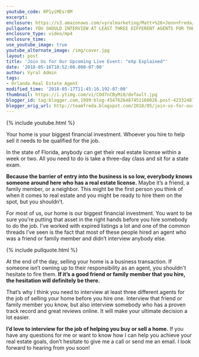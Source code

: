 ```yaml
---
youtube_code: 0P1yiMEsr8M
excerpt:
enclosure: https://s3.amazonaws.com/vyralmarketing/Matt+%26+Jenn+Freda/Video/2018/March/Orlando+Real+Estate+Agent-+A+Helpful+Guide+for+Picking+a+Real+Estate+Agent.mp4
pullquote: YOU SHOULD INTERVIEW AT LEAST THREE DIFFERENT AGENTS FOR THE JOB.
enclosure_type: video/mp4
enclosure_time:
use_youtube_image: true
youtube_alternate_image: /img/cover.jpg
layout: post
title: 'Join Us for Our Upcoming Live Event: "eXp Explained"'
date: '2018-05-16T10:52:00.000-07:00'
author: Vyral Admin
tags:
- Orlando Real Estate Agent
modified_time: '2018-05-17T11:45:16.192-07:00'
thumbnail: https://i.ytimg.com/vi/COd7nCByMi0/default.jpg
blogger_id: tag:blogger.com,1999:blog-4547626487451168026.post-4233248701937125077
blogger_orig_url: http://teamfreda.blogspot.com/2018/05/join-us-for-our-upcoming-live-event-exp.html
---
```

{% include youtube.html %}

Your home is your biggest financial investment. Whoever you hire to help sell it needs to be qualified for the job.

In the state of Florida, anybody can get their real estate license within a week or two. All you need to do is take a three-day class and sit for a state exam.

**Because the barrier of entry into the business is so low, everybody knows someone around here who has a real estate license.** Maybe it’s a friend, a family member, or a neighbor. This might be the first person you think of when it comes to real estate and you might be ready to hire them on the spot, but you shouldn’t. 

For most of us, our home is our biggest financial investment. You want to be sure you’re putting that asset in the right hands before you hire somebody to do the job. I’ve worked with expired listings a lot and one of the common threads I’ve seen is the fact that most of these people hired an agent who was a friend or family member and didn’t interview anybody else.

{% include pullquote.html %}

At the end of the day, selling your home is a business transaction. If someone isn’t owning up to their responsibility as an agent, you shouldn't hesitate to fire them. **If it’s a good friend or family member that you hire, the hesitation will definitely be there.**

That’s why I think you need to interview at least three different agents for the job of selling your home before you hire one. Interview that friend or family member you know, but also interview somebody who has a proven track record and great reviews online. It will make your ultimate decision a lot easier.

**I’d love to interview for the job of helping you buy or sell a home.** If you have any questions for me or want to know how I can help you achieve your real estate goals, don’t hesitate to give me a call or send me an email. I look forward to hearing from you soon!
